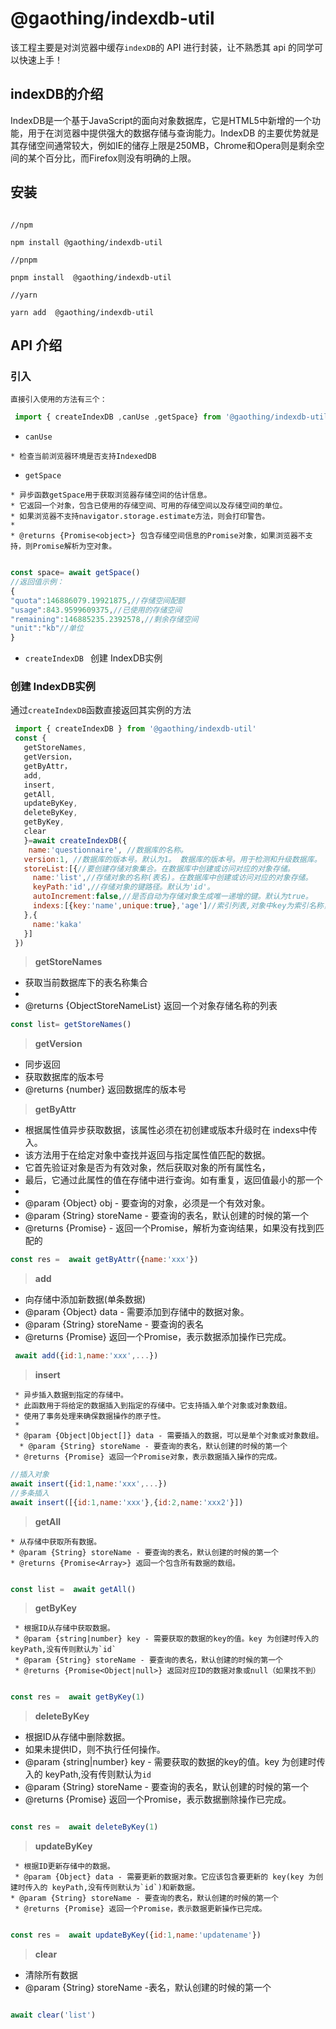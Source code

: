 # @gaothing/indexdb-util


该工程主要是对浏览器中缓存`indexDB`的 API 进行封装，让不熟悉其 api 的同学可以快速上手！

## indexDB的介绍

IndexDB是一个基于JavaScript的面向对象数据库，它是HTML5中新增的一个功能，用于在浏览器中提供强大的数据存储与查询能力。IndexDB 的主要优势就是其存储空间通常较大，例如IE的储存上限是250MB，Chrome和Opera则是剩余空间的某个百分比，而Firefox则没有明确的上限。

## 安装

```

//npm 

npm install @gaothing/indexdb-util

//pnpm 

pnpm install  @gaothing/indexdb-util

//yarn

yarn add  @gaothing/indexdb-util

```

## API 介绍

  ### 引入
    直接引入使用的方法有三个： 


      
 ```js
  import { createIndexDB ,canUse ,getSpace} from '@gaothing/indexdb-util'

 ```

   - `canUse` 

    * 检查当前浏览器环境是否支持IndexedDB

   - `getSpace`

    * 异步函数getSpace用于获取浏览器存储空间的估计信息。
    * 它返回一个对象，包含已使用的存储空间、可用的存储空间以及存储空间的单位。
    * 如果浏览器不支持navigator.storage.estimate方法，则会打印警告。
    * 
    * @returns {Promise<object>} 包含存储空间信息的Promise对象，如果浏览器不支持，则Promise解析为空对象。


  ```js

  const space= await getSpace()
  //返回值示例：
  {
  "quota":146886079.19921875,//存储空间配额
  "usage":843.9599609375,//已使用的存储空间
  "remaining":146885235.2392578,//剩余存储空间
  "unit":"kb"//单位
  }

  ```

  - `createIndexDB ` 创建 IndexDB实例 



  ### 创建 IndexDB实例

   通过`createIndexDB`函数直接返回其实例的方法
   



  
 ```js
  import { createIndexDB } from '@gaothing/indexdb-util'
  const {
    getStoreNames,
    getVersion，
    getByAttr，
    add,
    insert,
    getAll,
    updateByKey,
    deleteByKey,
    getByKey,
    clear
    }=await createIndexDB({
     name:'questionnaire', //数据库的名称。
    version:1, //数据库的版本号。默认为1。 数据库的版本号。用于检测和升级数据库。
    storeList:[{//要创建存储对象集合。在数据库中创建或访问对应的对象存储。
      name:'list',//存储对象的名称(表名)。在数据库中创建或访问对应的对象存储。
      keyPath:'id',//存储对象的键路径。默认为'id'。
      autoIncrement:false,//是否自动为存储对象生成唯一递增的键。默认为true。
      indexs:[{key:'name',unique:true},'age']//索引列表,对象中key为索引名称，unique为是否唯一索引:true表示唯一索引  ,字符串为索引名称，unique默认 false
    },{
      name:'kaka'
    }]
  })


 ```


> **getStoreNames**

  * 获取当前数据库下的表名称集合
  * 
  * @returns {ObjectStoreNameList} 返回一个对象存储名称的列表

  ```js
  const list= getStoreNames()
  ```
> **getVersion**

  * 同步返回
 * 获取数据库的版本号
 * @returns {number} 返回数据库的版本号

> **getByAttr**

 * 根据属性值异步获取数据，该属性必须在初创建或版本升级时在 indexs中传入。
* 该方法用于在给定对象中查找并返回与指定属性值匹配的数据。
* 它首先验证对象是否为有效对象，然后获取对象的所有属性名，
* 最后，它通过此属性的值在存储中进行查询。如有重复，返回值最小的那一个
* 
* @param {Object} obj - 要查询的对象，必须是一个有效对象。
* @param {String} storeName - 要查询的表名，默认创建的时候的第一个
* @returns {Promise} - 返回一个Promise，解析为查询结果，如果没有找到匹配的


```js
const res =  await getByAttr({name:'xxx'})
```

> **add**
   * 向存储中添加新数据(单条数据)
  * @param {Object} data - 需要添加到存储中的数据对象。
  * @param {String} storeName - 要查询的表名
  * @returns {Promise} 返回一个Promise，表示数据添加操作已完成。

 ```js
  await add({id:1,name:'xxx',...})
  ```

> **insert**

     * 异步插入数据到指定的存储中。
     * 此函数用于将给定的数据插入到指定的存储中。它支持插入单个对象或对象数组。
     * 使用了事务处理来确保数据操作的原子性。
     * 
     * @param {Object|Object[]} data - 需要插入的数据，可以是单个对象或对象数组。
      * @param {String} storeName - 要查询的表名，默认创建的时候的第一个
     * @returns {Promise} 返回一个Promise对象，表示数据插入操作的完成。
    

  ```js
  //插入对象
  await insert({id:1,name:'xxx',...})
  //多条插入
  await insert([{id:1,name:'xxx'},{id:2,name:'xxx2'}])
  ```

 > **getAll**

    * 从存储中获取所有数据。
    * @param {String} storeName - 要查询的表名，默认创建的时候的第一个
    * @returns {Promise<Array>} 返回一个包含所有数据的数组。
    
  ```js

  const list =  await getAll()

  ```
> **getByKey**

     * 根据ID从存储中获取数据。
     * @param {string|number} key - 需要获取的数据的key的值。key 为创建时传入的 keyPath,没有传则默认为`id`
     * @param {String} storeName - 要查询的表名，默认创建的时候的第一个
     * @returns {Promise<Object|null>} 返回对应ID的数据对象或null（如果找不到）

  ```js

  const res =  await getByKey(1)

  ```
> **deleteByKey**

  * 根据ID从存储中删除数据。
  * 如果未提供ID，则不执行任何操作。
  * @param {string|number} key - 需要获取的数据的key的值。key 为创建时传入的 keyPath,没有传则默认为`id`
  * @param {String} storeName - 要查询的表名，默认创建的时候的第一个
  * @returns {Promise} 返回一个Promise，表示数据删除操作已完成。

```js

const res =  await deleteByKey(1)

```

> **updateByKey**

     * 根据ID更新存储中的数据。
     * @param {Object} data - 需要更新的数据对象。它应该包含要更新的 key(key 为创建时传入的 keyPath,没有传则默认为`id`)和新数据。
    * @param {String} storeName - 要查询的表名，默认创建的时候的第一个
     * @returns {Promise} 返回一个Promise，表示数据更新操作已完成。

```js

const res =  await updateByKey({id:1,name:'updatename'})

```

> **clear**

  * 清除所有数据
  * @param {String} storeName -表名，默认创建的时候的第一个

  ```js

  await clear('list')

  ```